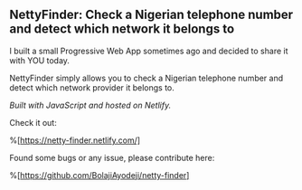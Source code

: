 ## NettyFinder: Check a Nigerian telephone number and detect which network it belongs to

I built a small Progressive Web App sometimes ago and decided to share it with YOU today.

NettyFinder simply allows you to check a Nigerian telephone number and detect which network provider it belongs to.

*Built with JavaScript and hosted on Netlify.*

Check it out:

%[https://netty-finder.netlify.com/]

Found some bugs or any issue, please contribute here:

%[https://github.com/BolajiAyodeji/netty-finder]

